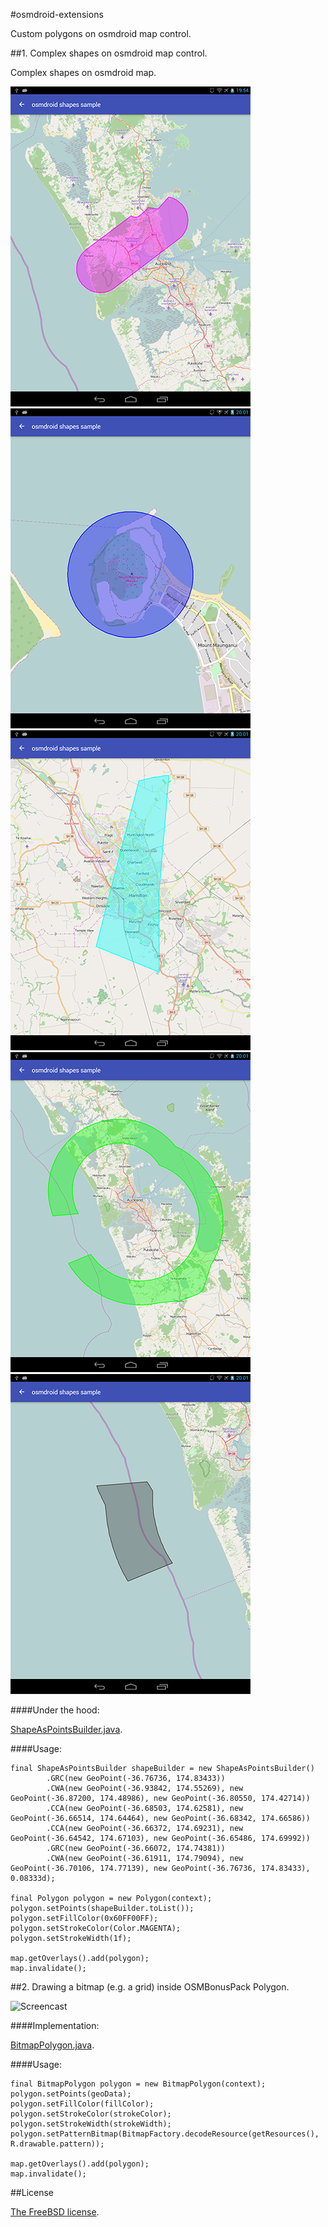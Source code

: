 #osmdroid-extensions

Custom polygons on osmdroid map control.

##1. Complex shapes on osmdroid map control.

Complex shapes on osmdroid map.

<pre><code><img src="media/device-2016-04-01-195435.png" height="512px" width="384px"> <img src="media/device-2016-04-01-200104.png" height="512px" width="384px"> <img src="media/device-2016-04-01-200128.png" height="512px" width="384px"> <img src="media/device-2016-04-01-200138.png" height="512px" width="384px"> <img src="media/device-2016-04-01-200147.png" height="512px" width="384px"></code></pre>

####Under the hood:

[ShapeAsPointsBuilder.java](osmdroid-shape-extension-lib/src/main/java/com/github/lassana/osmdroid_shape_extension/ShapeAsPointsBuilder.java).

####Usage:

    final ShapeAsPointsBuilder shapeBuilder = new ShapeAsPointsBuilder()
            .GRC(new GeoPoint(-36.76736, 174.83433))
            .CWA(new GeoPoint(-36.93842, 174.55269), new GeoPoint(-36.87200, 174.48986), new GeoPoint(-36.80550, 174.42714))
            .CCA(new GeoPoint(-36.68503, 174.62581), new GeoPoint(-36.66514, 174.64464), new GeoPoint(-36.68342, 174.66586))
            .CCA(new GeoPoint(-36.66372, 174.69231), new GeoPoint(-36.64542, 174.67103), new GeoPoint(-36.65486, 174.69992))
            .GRC(new GeoPoint(-36.66072, 174.74381))
            .CWA(new GeoPoint(-36.61911, 174.79094), new GeoPoint(-36.70106, 174.77139), new GeoPoint(-36.76736, 174.83433), 0.08333d);

    final Polygon polygon = new Polygon(context);
    polygon.setPoints(shapeBuilder.toList());
    polygon.setFillColor(0x60FF00FF);
    polygon.setStrokeColor(Color.MAGENTA);
    polygon.setStrokeWidth(1f);

    map.getOverlays().add(polygon);
    map.invalidate();

##2. Drawing a bitmap (e.g. a grid) inside OSMBonusPack Polygon.

![Screencast](https://i.stack.imgur.com/qtfEG.gif)

####Implementation:

[BitmapPolygon.java](osmbonuspack-bitmappolygon-extension-lib/src/main/java/com/github/lassana/osmbonuspack_bitmappolygon_extension_lib/BitmapPolygon.java).

####Usage:

    final BitmapPolygon polygon = new BitmapPolygon(context);
    polygon.setPoints(geoData);
    polygon.setFillColor(fillColor);
    polygon.setStrokeColor(strokeColor);
    polygon.setStrokeWidth(strokeWidth);
    polygon.setPatternBitmap(BitmapFactory.decodeResource(getResources(), R.drawable.pattern));
    
    map.getOverlays().add(polygon);
    map.invalidate();

##License

[The FreeBSD license](LICENSE).
